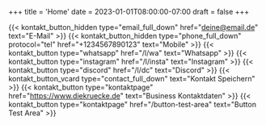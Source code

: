 +++
title = 'Home'
date = 2023-01-01T08:00:00-07:00
draft = false
+++

{{< kontakt_button_hidden type="email_full_down" href="deine@email.de" text="E-Mail" >}}
{{< kontakt_button_hidden type="phone_full_down" protocol="tel" href="+1234567890123" text="Mobile" >}}
{{< kontakt_button type="whatsapp" href="/l/wa" text="Whatsapp" >}}
{{< kontakt_button type="instagram" href="/l/insta" text="Instagram" >}}
{{< kontakt_button type="discord" href="/l/dc" text="Discord" >}}
{{< kontakt_button_vcard type="contact_full_down" text="Kontakt Speichern" >}}
{{< kontakt_button type="kontaktpage" href="https://www.diekruecke.de" text="Business Kontaktdaten" >}}
{{< kontakt_button type="kontaktpage" href="/button-test-area" text="Button Test Area" >}}
